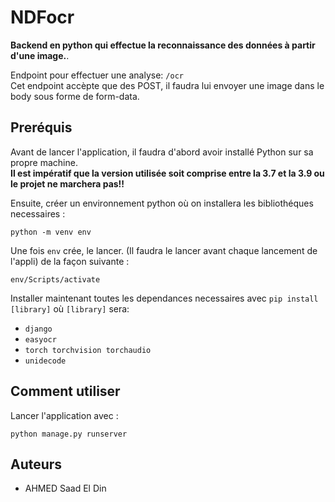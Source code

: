 # NDFocr 

**Backend en python qui effectue la reconnaissance des données à partir d'une image.**. 
 
Endpoint pour effectuer une analyse: ``/ocr``  
Cet endpoint accèpte que des POST, il faudra lui envoyer une image dans le body sous forme de form-data.

## Preréquis

Avant de lancer l'application, il faudra d'abord avoir installé Python sur sa propre machine.  
**Il est impératif que la version utilisée soit comprise entre la 3.7 et la 3.9 ou le projet ne marchera pas!!**

Ensuite, créer un environnement python où on installera les bibliothéques necessaires :

```
python -m venv env
```

Une fois ``env`` crée, le lancer. (Il faudra le lancer avant chaque lancement de l'appli) de la façon suivante : 
```
env/Scripts/activate 
``` 

Installer maintenant toutes les dependances necessaires avec ``pip install [library]`` où ``[library]`` sera:

*  ``django``
*  ``easyocr``
*  ``torch torchvision torchaudio``
*  ``unidecode``


## Comment utiliser

Lancer l'application avec : 
```
python manage.py runserver  
```

## Auteurs

* AHMED Saad El Din

